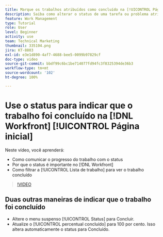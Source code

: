 ```yaml
---
title: Marque os trabalhos atribuídos como concluído na [!UICONTROL Página inicial]
description: Saiba como alterar o status de uma tarefa ou problema atribuído para indicar que foi concluído usando a [!UICONTROL Lista de trabalho]. Em seguida, filtre a lista para ver apenas os trabalhos concluídos.
feature: Work Management
type: Tutorial
role: User
level: Beginner
activity: use
team: Technical Marketing
thumbnail: 335104.png
jira: KT-8803
exl-id: e3e1d890-4af7-4688-bee5-0099b97829cf
doc-type: video
source-git-commit: bbdf99c6bc1be714077fd94fc3f8325394de36b3
workflow-type: tm+mt
source-wordcount: '102'
ht-degree: 100%

---
```


# Use o status para indicar que o trabalho foi concluído na [!DNL Workfront] [!UICONTROL Página inicial]

Neste vídeo, você aprenderá:

* Como comunicar o progresso do trabalho com o status
* Por que o status é importante no [!DNL  Workfront]
* Como filtrar a [!UICONTROL Lista de trabalho] para ver o trabalho concluído

>[!VIDEO](https://video.tv.adobe.com/v/3444290/?quality=12&learn=on&enablevpops=1&captions=por_br)


## Duas outras maneiras de indicar que o trabalho foi concluído

* Altere o menu suspenso [!UICONTROL Status] para Concluir.
* Atualize o [!UICONTROL percentual concluído] para 100 por cento. Isso altera automaticamente o status para Concluído.

<!--
learn more URLs
-->
